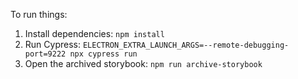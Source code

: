 To run things:

1. Install dependencies: `npm install`
2. Run Cypress: `ELECTRON_EXTRA_LAUNCH_ARGS=--remote-debugging-port=9222 npx cypress run`
3. Open the archived storybook: `npm run archive-storybook`